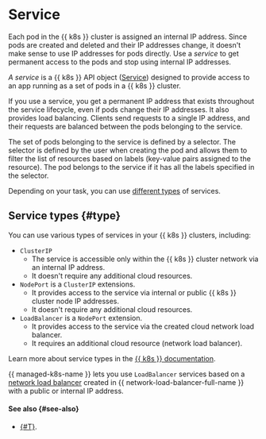 # Service

Each pod in the {{ k8s }} cluster is assigned an internal IP address. Since pods are created and deleted and their IP addresses change, it doesn't make sense to use IP addresses for pods directly. Use a _service_ to get permanent access to the pods and stop using internal IP addresses.

_A service_ is a {{ k8s }} API object ([Service](https://kubernetes.io/docs/reference/generated/kubernetes-api/v1.15/#service-v1-core)) designed to provide access to an app running as a set of pods in a {{ k8s }} cluster.

If you use a service, you get a permanent IP address that exists throughout the service lifecycle, even if pods change their IP addresses. It also provides load balancing. Clients send requests to a single IP address, and their requests are balanced between the pods belonging to the service.

The set of pods belonging to the service is defined by a selector. The selector is defined by the user when creating the pod and allows them to filter the list of resources based on labels (key-value pairs assigned to the resource). The pod belongs to the service if it has all the labels specified in the selector.

Depending on your task, you can use [different types](#type) of services.

## Service types {#type}

You can use various types of services in your {{ k8s }} clusters, including:

* `ClusterIP`
  * The service is accessible only within the {{ k8s }} cluster network via an internal IP address.
  * It doesn't require any additional cloud resources.
* `NodePort` is a `ClusterIP` extensions.
  * It provides access to the service via internal or public {{ k8s }} cluster node IP addresses.
  * It doesn't require any additional cloud resources.
* `LoadBalancer` is a `NodePort` extension.
  * It provides access to the service via the created cloud network load balancer.
  * It requires an additional cloud resource (network load balancer).

Learn more about service types in the [{{ k8s }} documentation](https://kubernetes.io/docs/concepts/services-networking/service/#publishing-services-service-types).

{{ managed-k8s-name }} lets you use `LoadBalancer` services based on a [network load balancer](../../load-balancer/concepts/index.md) created in {{ network-load-balancer-full-name }} with a public or internal IP address.

#### See also {#see-also}

* [{#T}](../operations/create-load-balancer.md).

